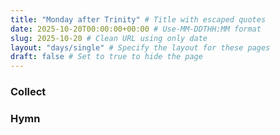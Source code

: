 ```yaml
---
title: "Monday after Trinity" # Title with escaped quotes
date: 2025-10-20T00:00:00+00:00 # Use-MM-DDTHH:MM format
slug: 2025-10-20 # Clean URL using only date
layout: "days/single" # Specify the layout for these pages
draft: false # Set to true to hide the page
---
```


### Collect


### Hymn